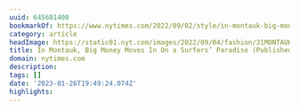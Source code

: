 ```yaml
---
uuid: 645601400
bookmarkOf: https://www.nytimes.com/2022/09/02/style/in-montauk-big-money-moves-in-on-a-surfers-paradise.html
category: article
headImage: https://static01.nyt.com/images/2022/09/04/fashion/31MONTAUK1/31MONTAUK1-largeHorizontalJumbo.jpg?year=2022&h=683&w=1024&s=16b1a51d52262c820b5615c5fe0e674e63aff26cf0836e62762a76279ec4d8ed&k=ZQJBKqZ0VN
title: In Montauk, Big Money Moves In On a Surfers’ Paradise (Published 2022)
domain: nytimes.com
description:
tags: []
date: '2023-01-26T19:49:24.074Z'
highlights:
---
```



